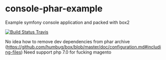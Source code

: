 # console-phar-example
Example symfony console application and packed with box2 

[![Build Status Travis](https://secure.travis-ci.org/Gemorroj/console-phar-example.png?branch=master)](https://travis-ci.org/Gemorroj/console-phar-example)

No idea how to remove dev dependencies from phar archive (https://github.com/humbug/box/blob/master/doc/configuration.md#including-files)
Need support php 7.0 for fucking magento

